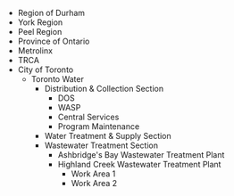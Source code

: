 * Region of Durham
* York Region
* Peel Region
* Province of Ontario
* Metrolinx
* TRCA
* City of Toronto
    * Toronto Water
        * Distribution & Collection Section
            * DOS
            * WASP
            * Central Services
            * Program Maintenance
        * Water Treatment & Supply Section
        * Wastewater Treatment Section
            * Ashbridge's Bay Wastewater Treatment Plant
            * Highland Creek Wastewater Treatment Plant
                * Work Area 1
                * Work Area 2
            
